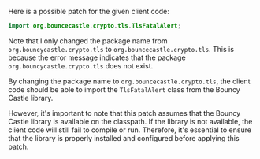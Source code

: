 Here is a possible patch for the given client code:
```java
import org.bouncecastle.crypto.tls.TlsFatalAlert;
```
Note that I only changed the package name from `org.bouncycastle.crypto.tls` to `org.bouncecastle.crypto.tls`. This is because the error message indicates that the package `org.bouncycastle.crypto.tls` does not exist.

By changing the package name to `org.bouncecastle.crypto.tls`, the client code should be able to import the `TlsFatalAlert` class from the Bouncy Castle library.

However, it's important to note that this patch assumes that the Bouncy Castle library is available on the classpath. If the library is not available, the client code will still fail to compile or run. Therefore, it's essential to ensure that the library is properly installed and configured before applying this patch.